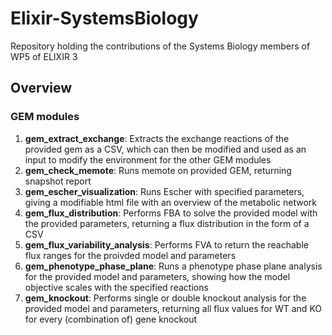 # Elixir-SystemsBiology

Repository holding the contributions of the Systems Biology members of WP5 of ELIXIR 3

## Overview

### GEM modules
1. **gem_extract_exchange**: Extracts the exchange reactions of the provided gem as a CSV, which can then be modified and used as an input to modify the environment for the other GEM modules
2. **gem_check_memote**: Runs memote on provided GEM, returning snapshot report
3. **gem_escher_visualization**: Runs Escher with specified parameters, giving a modifiable html file with an overview of the metabolic network
4. **gem_flux_distribution**: Performs FBA to solve the provided model with the provided parameters, returning a flux distribution in the form of a CSV
5. **gem_flux_variability_analysis**: Performs FVA to return the reachable flux ranges for the proivded model and parameters
6. **gem_phenotype_phase_plane**: Runs a phenotype phase plane analysis for the provided model and parameters, showing how the model objective scales with the specified reactions
7. **gem_knockout**: Performs single or double knockout analysis for the provided model and parameters, returning all flux values for WT and KO for every (combination of) gene knockout
